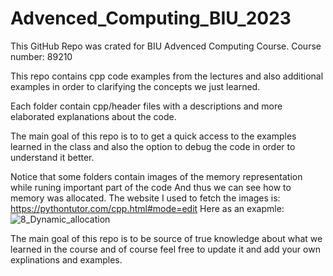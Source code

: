 # Advenced_Computing_BIU_2023

This GitHub Repo was crated for BIU Advenced Computing Course. 
Course number: 89210

This repo contains cpp code examples from the lectures and also additional examples in order to clarifying the concepts we just learned.

Each folder contain cpp/header files with a descriptions and more elaborated explanations about the code.

The main goal of this repo is to to get a quick access to the examples learned in the class and also the option to debug the code in order to understand it better.

Notice that some folders contain images of the memory representation while runing important part of the code And thus we can see how to memory was allocated.
The website I used to fetch the images is:
https://pythontutor.com/cpp.html#mode=edit
Here as an exapmle:
![8_Dynamic_allocation](https://user-images.githubusercontent.com/91119719/201498852-38dc700e-86f7-4fe0-bf23-178e742fa5de.png)


The main goal of this repo is to be source of true knowledge about what we learned in the course and of course feel free to update it and add your own explinations and examples.

